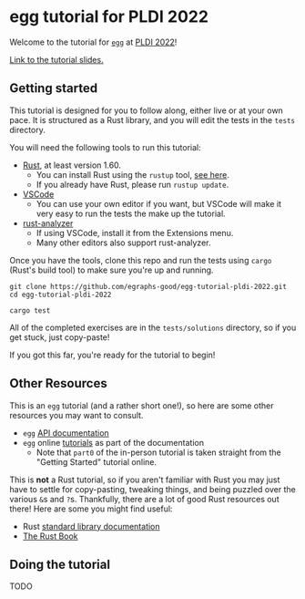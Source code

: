 # egg tutorial for PLDI 2022

Welcome to the tutorial for [`egg`] at [PLDI 2022](https://pldi22.sigplan.org/)!

[Link to the tutorial slides.](https://docs.google.com/presentation/d/1mIXL944Cc2QotNiDrtDmtTsGXgO0GUlbQnPS8oQvGYk/edit?usp=sharing)

[`egg`]: https://egraphs-good.github.io/

## Getting started

This tutorial is designed for you to follow along, 
 either live or at your own pace.
It is structured as a Rust library, 
 and you will edit the tests in the `tests` directory.

You will need the following tools to run this tutorial:
- [Rust](https://www.rust-lang.org/tools/install), at least version 1.60.
    - You can install Rust using the `rustup` tool, [see here](https://www.rust-lang.org/tools/install).
    - If you already have Rust, please run `rustup update`.
- [VSCode](https://code.visualstudio.com/)
    - You can use your own editor if you want, 
      but VSCode will make it very easy to run the tests the make up the tutorial.
- [rust-analyzer](https://rust-analyzer.github.io/)
    - If using VSCode, install it from the Extensions menu.
    - Many other editors also support rust-analyzer.

Once you have the tools, clone this repo and run the tests 
 using `cargo` (Rust's build tool) to make sure you're up and running.
```
git clone https://github.com/egraphs-good/egg-tutorial-pldi-2022.git
cd egg-tutorial-pldi-2022

cargo test
```

All of the completed exercises are in the `tests/solutions` directory,
 so if you get stuck, just copy-paste!

If you got this far, you're ready for the tutorial to begin!

## Other Resources

This is an `egg` tutorial (and a rather short one!), 
 so here are some other resources you may want to consult.

- `egg` [API documentation](https://docs.rs/egg/latest/egg/)
- `egg` online [tutorials](https://docs.rs/egg/latest/egg/tutorials/_02_getting_started/index.html) as part of the documentation
    - Note that `part0` of the in-person tutorial is taken straight from the
      "Getting Started" tutorial online.

This is **not** a Rust tutorial, 
 so if you aren't familiar with Rust you may just have to settle for
 copy-pasting, tweaking things, and being puzzled over the various `&`s and `?`s.
Thankfully, there are a lot of good Rust resources out there! Here are some you might find useful:
- Rust [standard library documentation](https://doc.rust-lang.org/stable/std/)
- [The Rust Book](https://doc.rust-lang.org/book/)

## Doing the tutorial

TODO